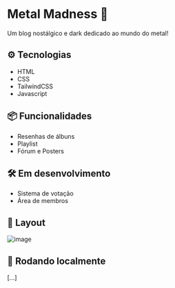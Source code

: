 # Metal Madness 🤘
Um blog nostálgico e dark dedicado ao mundo do metal!

## ⚙️ Tecnologias
- HTML
- CSS
- TailwindCSS
- Javascript

## 📦 Funcionalidades
- Resenhas de álbuns
- Playlist
- Fórum e Posters

## 🛠️ Em desenvolvimento
- Sistema de votação
- Área de membros

## 📸 Layout
![image](https://github.com/user-attachments/assets/e1587dc1-8e1e-4058-bed3-e9276065b648)


## 🚀 Rodando localmente
[...]
